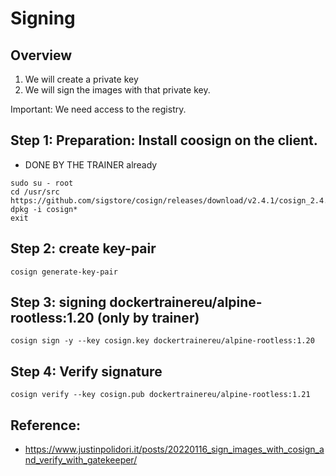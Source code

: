 # Signing

## Overview

1. We will create a private key
2. We will sign the images with that private key.

Important: We need access to the registry.

## Step 1: Preparation: Install coosign on the client. 

 * DONE BY THE TRAINER already 

```
sudo su - root 
cd /usr/src
https://github.com/sigstore/cosign/releases/download/v2.4.1/cosign_2.4.1_amd64.deb
dpkg -i cosign*
exit
```

## Step 2: create key-pair 

```
cosign generate-key-pair
```

## Step 3: signing dockertrainereu/alpine-rootless:1.20 (only by trainer) 

```
cosign sign -y --key cosign.key dockertrainereu/alpine-rootless:1.20
```

## Step 4: Verify signature 

```
cosign verify --key cosign.pub dockertrainereu/alpine-rootless:1.21
```







## Reference:

  * https://www.justinpolidori.it/posts/20220116_sign_images_with_cosign_and_verify_with_gatekeeper/

